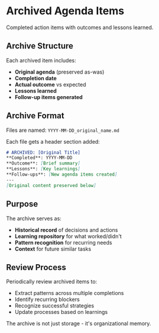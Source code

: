 # Archived Agenda Items

Completed action items with outcomes and lessons learned.

## Archive Structure

Each archived item includes:
- **Original agenda** (preserved as-was)
- **Completion date**
- **Actual outcome** vs expected
- **Lessons learned**
- **Follow-up items generated**

## Archive Format

Files are named: `YYYY-MM-DD_original_name.md`

Each file gets a header section added:
```markdown
# ARCHIVED: [Original Title]
**Completed**: YYYY-MM-DD
**Outcome**: [Brief summary]
**Lessons**: [Key learnings]
**Follow-ups**: [New agenda items created]
---
[Original content preserved below]
```

## Purpose

The archive serves as:
- **Historical record** of decisions and actions
- **Learning repository** for what worked/didn't
- **Pattern recognition** for recurring needs
- **Context** for future similar tasks

## Review Process

Periodically review archived items to:
- Extract patterns across multiple completions
- Identify recurring blockers
- Recognize successful strategies
- Update processes based on learnings

The archive is not just storage - it's organizational memory.